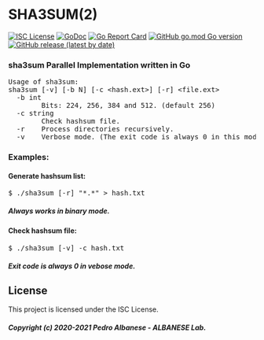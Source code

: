# SHA3SUM(2)
[![ISC License](http://img.shields.io/badge/license-ISC-blue.svg)](https://github.com/pedroalbanese/sha3sum/blob/master/LICENSE.md) 
[![GoDoc](https://godoc.org/github.com/pedroalbanese/sha3sum?status.png)](http://godoc.org/github.com/pedroalbanese/sha3sum)
[![Go Report Card](https://goreportcard.com/badge/github.com/pedroalbanese/sha3sum)](https://goreportcard.com/report/github.com/pedroalbanese/sha3sum)
[![GitHub go.mod Go version](https://img.shields.io/github/go-mod/go-version/pedroalbanese/sha3sum)](https://golang.org)
[![GitHub release (latest by date)](https://img.shields.io/github/v/release/pedroalbanese/sha3sum)](https://github.com/pedroalbanese/sha3sum/releases)
### sha3sum Parallel Implementation written in Go

<PRE>Usage of sha3sum:
sha3sum [-v] [-b N] [-c &lt;hash.ext&gt;] [-r] &lt;file.ext&gt;
  -b int
        Bits: 224, 256, 384 and 512. (default 256)
  -c string
        Check hashsum file.
  -r    Process directories recursively.
  -v    Verbose mode. (The exit code is always 0 in this mode)</PRE>
  
### Examples:

#### Generate hashsum list:
<pre>
$ ./sha3sum [-r] "*.*" > hash.txt
</pre>
##### Always works in binary mode. 

#### Check hashsum file:
<pre>
$ ./sha3sum [-v] -c hash.txt
</pre>
##### Exit code is always 0 in vebose mode. 

## License

This project is licensed under the ISC License.
##### Copyright (c) 2020-2021 Pedro Albanese - ALBANESE Lab.
